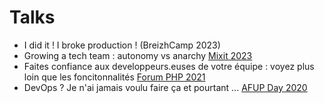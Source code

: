 # Talks

- I did it ! I broke production ! (BreizhCamp 2023)
- Growing a tech team : autonomy vs anarchy [Mixit 2023](https://mixitconf.org/2023/faire-grandir-une-equipe-technique-autonomie-vs-anarchie)
- Faites confiance aux developpeurs.euses de votre équipe : voyez plus loin que les foncitonnalités [Forum PHP 2021](https://www.youtube.com/watch?v=tuGpNiy6e9s)
- DevOps ? Je n'ai jamais voulu faire ça et pourtant ... [AFUP Day 2020](https://www.youtube.com/watch?v=dNUIFe7S1A0)
